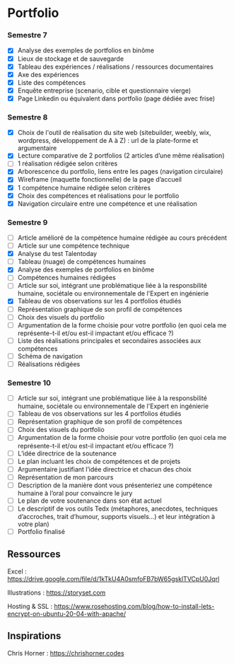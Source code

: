 # Portfolio
    
### Semestre 7 
- [x] Analyse des exemples de portfolios en binôme
- [x] Lieux de stockage et de sauvegarde
- [x] Tableau des expériences / réalisations / ressources documentaires
- [x] Axe des expériences
- [x] Liste des compétences
- [x] Enquête entreprise (scenario, cible et questionnaire vierge)
- [x] Page Linkedin ou équivalent dans portfolio (page dédiée avec frise)

### Semestre 8 
- [x] Choix de l'outil de réalisation du site web (sitebuilder, weebly, wix, wordpress, développement de A à Z) : url de la plate-forme et argumentaire
- [x] Lecture comparative de 2 portfolios (2 articles d’une même réalisation)
- [ ] 1 réalisation rédigée selon critères
- [x] Arborescence du portfolio, liens entre les pages (navigation circulaire)
- [x] Wireframe (maquette fonctionnelle) de la page d’accueil
- [x] 1 compétence humaine rédigée selon critères
- [x] Choix des compétences et réalisations pour le portfolio
- [x] Navigation circulaire entre une compétence et une réalisation

### Semestre 9
- [ ] Article amélioré de la compétence humaine rédigée au cours précédent
- [ ] Article sur une compétence technique
- [x] Analyse du test Talentoday
- [ ] Tableau (nuage) de compétences humaines
- [x] Analyse des exemples de portfolios en binôme
- [ ] Compétences humaines rédigées
- [ ] Article sur soi, intégrant une problématique liée à la responsbilité humaine, sociétale ou environnementale de l'Expert en ingénierie
- [x] Tableau de vos observations sur les 4 portfolios étudiés
- [ ] Représentation graphique de son profil de compétences
- [ ] Choix des visuels du portfolio
- [ ] Argumentation de la forme choisie pour votre portfolio (en quoi cela me représente-t-il et/ou est-il impactant et/ou efficace ?)
- [ ] Liste des réalisations principales et secondaires associées aux compétences
- [ ] Schéma de navigation
- [ ] Réalisations rédigées

### Semestre 10 
- [ ] Article sur soi, intégrant une problématique liée à la responsbilité humaine, sociétale ou environnementale de l'Expert en ingénierie
- [ ] Tableau de vos observations sur les 4 portfolios étudiés
- [ ] Représentation graphique de son profil de compétences
- [ ] Choix des visuels du portfolio
- [ ] Argumentation de la forme choisie pour votre portfolio (en quoi cela me représente-t-il et/ou est-il impactant et/ou efficace ?)
- [ ] L’idée directrice de la soutenance
- [ ] Le plan incluant les choix de compétences et de projets
- [ ] Argumentaire justifiant l’idée directrice et chacun des choix
- [ ] Représentation de mon parcours
- [ ] Description de la manière dont vous présenteriez une compétence humaine à l’oral pour convaincre le jury
- [ ] Le plan de votre soutenance dans son état actuel
- [ ] Le descriptif de vos outils Tedx (métaphores, anecdotes, techniques d’accroches, trait d’humour, supports visuels…) et leur intégration à votre plan)
- [ ] Portfolio finalisé

## Ressources 

Excel : https://drive.google.com/file/d/1kTkU4A0smfoFB7bW65gsklTVCpU0Jqrl

Illustrations :  https://storyset.com

Hosting & SSL : https://www.rosehosting.com/blog/how-to-install-lets-encrypt-on-ubuntu-20-04-with-apache/

## Inspirations

Chris Horner : https://chrishorner.codes